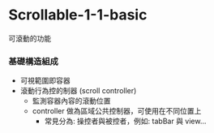 # Scrollable-1-1-basic

可滾動的功能

### 基礎構造組成

* 可視範圍即容器
* 滾動行為控的制器 (scroll controller)
  *  監測容器內容的滾動位置 
  *  controller 做為區域公共控制器，可使用在不同位置上
     *  常見分為: 操控者與被控者，例如: tabBar 與 view...
